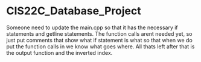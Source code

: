 # CIS22C_Database_Project
Someone need to update the main.cpp so that it has the necessary if statements and getline statements. The function calls arent needed yet, so just put comments that show what if statement is what so that when we do put the function calls in we know what goes where. All thats left after that is the output function and the inverted index.

















